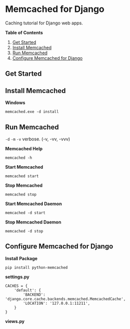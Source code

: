 # Memcached for Django
Caching tutorial for Django web apps.

**Table of Contents**
1. [Get Started](#get-started)
2. [Install Memcached](#install-memcached)
3. [Run Memcached](#run-memcached)
4. [Configure Memcached for Django](#configure-memcached-for-django)

## Get Started

## Install Memcached

**Windows**
```
memcached.exe -d install
```

## Run Memcached

`-d`
`-m`
`-v` verbose. (-v, -vv, -vvv)

**Memcached Help**
```
memcached -h
````

**Start Memcached**
```
memcached start
```

**Stop Memcached**
```
memcached stop
```

**Start Memcached Daemon**
```
memcached -d start
```

**Stop Memcached Daemon**
```
memcached -d stop
```

## Configure Memcached for Django

**Install Package**
```
pip install python-memcached
```

**settings.py**
```
CACHES = {
    'default': {
        'BACKEND': 'django.core.cache.backends.memcached.MemcachedCache',
        'LOCATION': '127.0.0.1:11211',
    }
}
```

**views.py**
